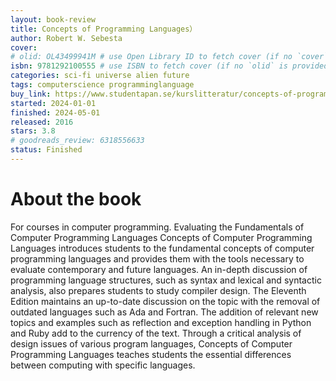 ```yaml
---
layout: book-review
title: Concepts of Programming Languages）
author: Robert W. Sebesta
cover:
# olid: OL43499941M # use Open Library ID to fetch cover (if no `cover` is provided)
isbn: 9781292100555 # use ISBN to fetch cover (if no `olid` is provided, dashes are optional)
categories: sci-fi universe alien future
tags: computerscience programminglanguage
buy_link: https://www.studentapan.se/kurslitteratur/concepts-of-programming-languages-9781292100555?gad_source=1&gad_campaignid=17428454333&gbraid=0AAAAADfNPoteb9Qqh5GkwuOUU2cTlPfc5&gclid=Cj0KCQjww-HABhCGARIsALLO6XwygSE9WeymVHZPhM8bOJlkde2BnWNpm_XX928mk1YYKrhr86S8zhwaAoZ_EALw_wcB
started: 2024-01-01
finished: 2024-05-01
released: 2016
stars: 3.8
# goodreads_review: 6318556633
status: Finished
---
```


# About the book

For courses in computer programming. Evaluating the Fundamentals of Computer Programming Languages ​​Concepts of Computer Programming Languages ​​introduces students to the fundamental concepts of computer programming languages ​​and provides them with the tools necessary to evaluate contemporary and future languages. An in-depth discussion of programming language structures, such as syntax and lexical and syntactic analysis, also prepares students to study compiler design. The Eleventh Edition maintains an up-to-date discussion on the topic with the removal of outdated languages ​​such as Ada and Fortran. The addition of relevant new topics and examples such as reflection and exception handling in Python and Ruby add to the currency of the text. Through a critical analysis of design issues of various program languages, Concepts of Computer Programming Languages ​​teaches students the essential differences between computing with specific languages.
